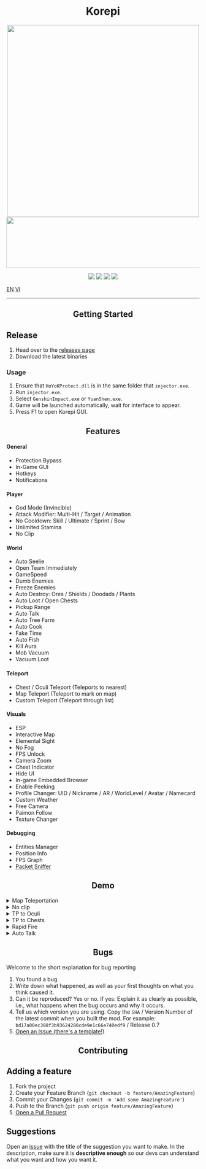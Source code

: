 <h1 align="center">Korepi</h1>

<p align="center">
  <a href="#"><img width="500" height="500" src="https://media.discordapp.net/attachments/1033549666769449002/1107009612210765955/matches.png"></a>
  <a href="#"><img width="690" height="133" src="https://share.creavite.co/FBkHy3zbN4CgWCr0.gif"></a>
</p>

<p align="center">
	<a href="https://github.com/Korepi/Korepi/releases/latest"><img src="https://img.shields.io/github/v/release/Korepi/Korepi?style=for-the-badge"></a>
	<a href="https://github.com/Korepi/Korepi/releases"><img src="https://img.shields.io/github/downloads/Korepi/Korepi/total.svg?style=for-the-badge"></a>
	<a href="https://github.com/Korepi/Korepi/graphs/contributors"><img src="https://img.shields.io/github/contributors/Korepi/Korepi?style=for-the-badge&color=red"></a>
	<a href="https://discord.gg/8UZbDtEvrW"><img src="https://img.shields.io/discord/440536354544156683?label=Discord&logo=discord&style=for-the-badge&color=blueviolet"></a>
</p>

[EN](README.md) [VI](README_vn-vn.md)

---

<h2 align="center">Getting Started</h2>

## Release

1. Head over to the [releases page](https://github.com/Korepi/Korepi/releases)
2. Download the latest binaries

### Usage

1. Ensure that `HoYoKProtect.dll` is in the same folder that `injector.exe`.
2. Run `injector.exe`.
3. Select `GenshinImpact.exe` or `YuanShen.exe`.
4. Game will be launched automatically, wait for interface to appear.
5. Press F1 to open Korepi GUI.

<h2 align="center">Features</h2>

#### General

- Protection Bypass
- In-Game GUI
- Hotkeys
- Notifications

#### Player

- God Mode (Invincible)
- Attack Modifier: Multi-Hit / Target / Animation
- No Cooldown: Skill / Ultimate / Sprint / Bow
- Unlimited Stamina
- No Clip

#### World

- Auto Seelie
- Open Team Immediately
- GameSpeed
- Dumb Enemies
- Freeze Enemies
- Auto Destroy: Ores / Shields / Doodads / Plants
- Auto Loot / Open Chests
- Pickup Range
- Auto Talk
- Auto Tree Farm
- Auto Cook
- Fake Time
- Auto Fish
- Kill Aura
- Mob Vacuum
- Vacuum Loot

#### Teleport

- Chest / Oculi Teleport (Teleports to nearest)
- Map Teleport (Teleport to mark on map)
- Custom Teleport (Teleport through list)

#### Visuals

- ESP
- Interactive Map
- Elemental Sight
- No Fog
- FPS Unlock
- Camera Zoom
- Chest Indicator
- Hide UI
- In-game Embedded Browser
- Enable Peeking
- Profile Changer: UID / Nickname / AR / WorldLevel / Avatar / Namecard
- Custom Weather
- Free Camera
- Paimon Follow
- Texture Changer

#### Debugging

- Entities Manager
- Position Info
- FPS Graph
- [Packet Sniffer](https://github.com/Akebi-Group/Akebi-PacketSniffer)

<h2 align="center">Demo</h2>

<details>
  <summary>Map Teleportation</summary>
  <img src="https://github.com/CallowBlack/gif-demos/blob/main/genshin-cheat/map-teleport-demo.gif"/>
</details>
<details>
  <summary>No clip</summary>
  <img src="https://github.com/CallowBlack/gif-demos/blob/main/genshin-cheat/noclip-demo.gif"/>
</details>
<details>
  <summary>TP to Oculi</summary>
  <img src="https://github.com/CallowBlack/gif-demos/blob/main/genshin-cheat/oculi-teleport-demo.gif"/>
</details>
<details>
  <summary>TP to Chests</summary>
  <img src="https://github.com/CallowBlack/gif-demos/blob/main/genshin-cheat/chest-teleport-demo.gif"/>
</details>
<details>
  <summary>Rapid Fire</summary>
  <img src="https://github.com/CallowBlack/gif-demos/blob/main/genshin-cheat/rapid-fire-demo.gif"/>
</details>
<details>
  <summary>Auto Talk</summary>
  <img src="https://github.com/CallowBlack/gif-demos/blob/main/genshin-cheat/auto-talk-demo.gif"/>
</details>

<h2 align="center">Bugs</h2>

Welcome to the short explanation for bug reporting

1. You found a bug.
1. Write down what happened, as well as your first thoughts on what you think caused it.
1. Can it be reproduced? Yes or no. If yes: Explain it as clearly as possible, i.e., what happens when the bug occurs and why it occurs.
1. Tell us which version you are using. Copy the `SHA` / Version Number of the latest commit when you built the mod. For example: `bd17a00ec388f3b93624280cde9e1c66e740edf9` / Release 0.7
1. [Open an Issue (there's a template!)](https://github.com/Korepi/Korepi/issues)

<h2 align="center">Contributing</h2>

## Adding a feature

1. Fork the project
1. Create your Feature Branch (`git checkout -b feature/AmazingFeature`)
1. Commit your Changes (`git commit -m 'Add some AmazingFeature'`)
1. Push to the Branch (`git push origin feature/AmazingFeature`)
1. [Open a Pull Request](https://github.com/Korepi/Korepi/pulls)

## Suggestions

Open an [issue](https://github.com/Korepi/Korepi/issues) with the title of the suggestion you want to make.
In the description, make sure it is **descriptive enough** so our devs can understand what you want and how you want it.

